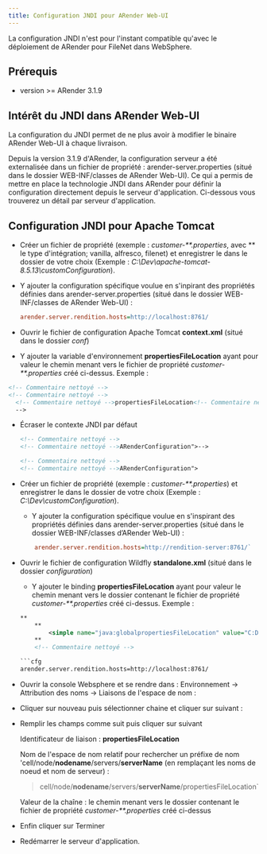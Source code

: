 ```yaml
---
title: Configuration JNDI pour ARender Web-UI
---
```



La configuration JNDI n'est pour l'instant compatible qu'avec le déploiement de ARender pour FileNet dans WebSphere.


## Prérequis

- version >= ARender 3.1.9

## Intérêt du JNDI dans ARender Web-UI

La configuration du JNDI permet de ne plus avoir à modifier le binaire
ARender Web-UI à chaque livraison.

Depuis la version 3.1.9 d'ARender, la configuration serveur a été
externalisée dans un fichier de propriété : arender-server.properties
(situé dans le dossier WEB-INF/classes de ARender Web-UI). Ce qui a permis
de mettre en place la technologie JNDI dans ARender pour définir la
configuration directement depuis le serveur d'application. Ci-dessous
vous trouverez un détail par serveur d'application.

## Configuration JNDI pour Apache Tomcat

- Créer un fichier de propriété (exemple :
  *customer-**.properties*, avec
  ** le type d'intégration; vanilla, alfresco,
  filenet) et enregistrer le dans le dossier de votre choix (Exemple :
  *C:\Dev\apache-tomcat-8.5.13\customConfiguration*).
- Y ajouter la configuration spécifique voulue en s'inpirant des
  propriétés définies dans arender-server.properties (situé dans le
  dossier WEB-INF/classes de ARender Web-UI) :
  
  ```cfg
  arender.server.rendition.hosts=http://localhost:8761/
  ```

- Ouvrir le fichier de configuration Apache Tomcat **context.xml**
  (situé dans le dossier *conf*)
- Y ajouter la variable d'environnement **propertiesFileLocation**
  ayant pour valeur le chemin menant vers le fichier de propriété
  *customer-**.properties* créé ci-dessus. Exemple
  :

<!-- Commentaire nettoyé -->

``` xml
<!-- Commentaire nettoyé -->
<!-- Commentaire nettoyé -->
  <!-- Commentaire nettoyé -->propertiesFileLocation<!-- Commentaire nettoyé -->java.lang.String<!-- Commentaire nettoyé -->
  -->
  ```


- Écraser le contexte JNDI par défaut


  ```XML
  <!-- Commentaire nettoyé -->
  <!-- Commentaire nettoyé -->ARenderConfiguration">-->
  
  <!-- Commentaire nettoyé -->
  <!-- Commentaire nettoyé -->ARenderConfiguration">
  ```


- Créer un fichier de propriété (exemple :
  *customer-**.properties*) et enregistrer le dans
  le dossier de votre choix (Exemple :
  *C:\Dev\customConfiguration*).
  - Y ajouter la configuration spécifique voulue en s'inspirant des
    propriétés définies dans arender-server.properties (situé dans le
    dossier WEB-INF/classes d’ARender Web-UI) :

    <!-- Commentaire nettoyé -->

  ```cfg
      arender.server.rendition.hosts=http://rendition-server:8761/`
  ```
  

- Ouvrir le fichier de configuration Wildfly **standalone.xml** (situé
  dans le dossier *configuration*)
  - Y ajouter le binding **propertiesFileLocation** ayant pour valeur le
    chemin menant vers le dossier contenant le fichier de propriété
    *customer-**.properties* créé ci-dessus. Exemple
    :

  
  <!-- Commentaire nettoyé -->
  
  ``` xml
  **
      **
          <simple name="java:globalpropertiesFileLocation" value="C:DevcustomConfiguration" type="java.lang.String">
      **
      <!-- Commentaire nettoyé -->
  
  ```cfg
  arender.server.rendition.hosts=http://localhost:8761/
  ```
  
- Ouvrir la console Websphere et se rendre dans : Environnement ->
  Attribution des noms -> Liaisons de l'espace de nom :

<!-- Commentaire nettoyé -->

- Cliquer sur nouveau puis sélectionner chaine et cliquer sur suivant :

<!-- Commentaire nettoyé -->

- Remplir les champs comme suit puis cliquer sur suivant

  Identificateur de liaison : **propertiesFileLocation**

  Nom de l'espace de nom relatif pour rechercher un préfixe de nom
  'cell/node/**nodename**/servers/**serverName** (en remplaçant les noms de
  noeud et nom de serveur) :

  > cell/node/**nodename**/servers/**serverName**/propertiesFileLocation`

  Valeur de la chaîne : le chemin menant vers le dossier contenant le
  fichier de propriété *customer-**.properties* créé
  ci-dessus

<!-- Commentaire nettoyé -->

- Enfin cliquer sur Terminer

<!-- Commentaire nettoyé -->

- Redémarrer le serveur d'application.
